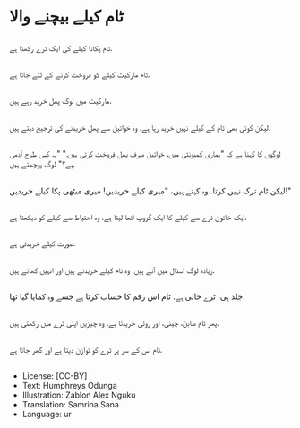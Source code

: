 # ٹام کیلے بیچنے والا

##
ٹام پکانا کیلے کی ایک ٹرے رکھتا ہے.

##
ٹام مارکیٹ کیلے کو فروخت کرنے کے لئے جاتا ہے.

##
مارکیٹ میں لوگ پھل خرید رہے ہیں.

##
لیکن کوئی بھی ٹام کے کیلے نہیں خرید رہا ہے. وہ خواتین سے پھل خریدنے کی ترجیح دیتے ہیں.

##
لوگوں کا کہنا ہے کہ "ہماری کمیونٹی میں، خواتین صرف پھل فروخت کرتی ہیں." "یہ کس طرح آدمی ہے؟" لوگ پوچھتے ہیں.

##
لیکن ٹام ترک نہیں کرتا. وہ کہتے ہیں، "میری کیلے خریدیں! میری میٹھی پکا کیلے خریدیں!"

##
ایک خاتون ٹرے سے کیلے کا ایک گروپ اٹھا لیتا ہے. وہ احتیاط سے کیلے کو دیکھتا ہے.

##
عورت کیلے خریدتی ہے.

##
زیادہ لوگ اسٹال میں آتے ہیں. وہ ٹام کیلے خریدتے ہیں اور انہیں کھاتے ہیں.

##
جلد ہی، ٹرے خالی ہے. ٹام اس رقم کا حساب کرتا ہے جسے وہ کمایا گیا تھا.

##
پھر ٹام صابن، چینی، اور روٹی خریدتا ہے. وہ چیزیں اپنی ٹرے میں رکھتی ہیں.

##
ٹام اس کے سر پر ٹرے کو توازن دیتا ہے اور گھر جاتا ہے.

##
* License: [CC-BY]
* Text: Humphreys Odunga
* Illustration: Zablon Alex Nguku
* Translation: Samrina Sana
* Language: ur
